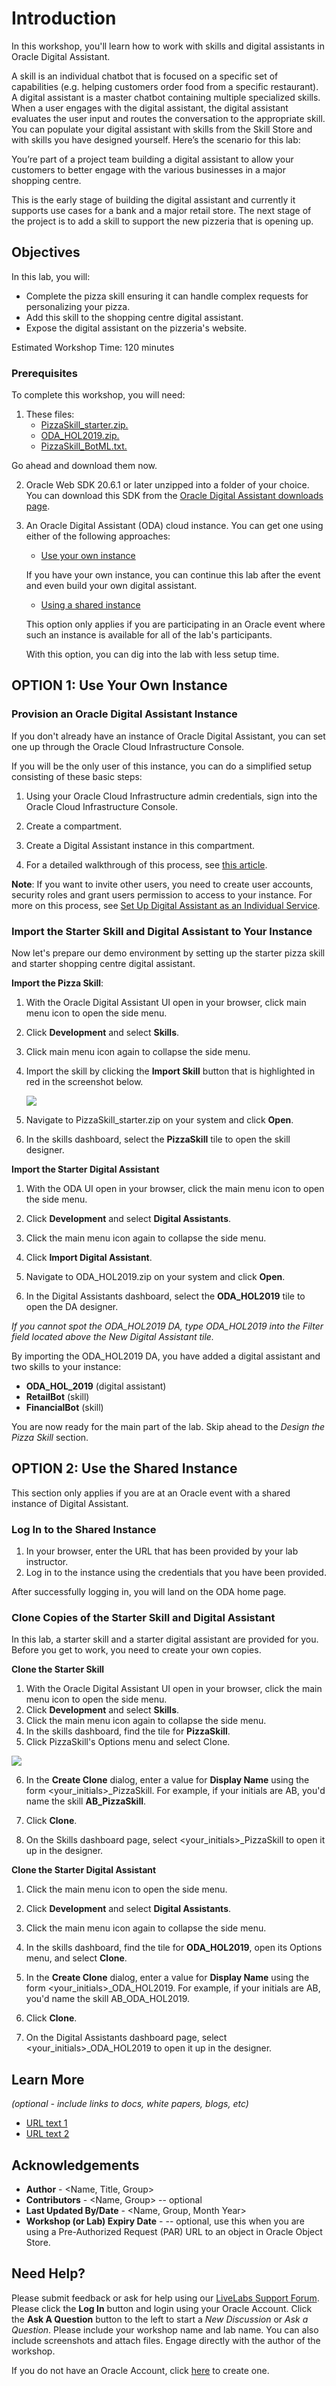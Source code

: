 # Introduction

In this workshop, you'll learn how to work with skills and digital assistants in Oracle Digital Assistant.

A skill is an individual chatbot that is focused on a specific set of capabilities (e.g. helping customers order food from a specific restaurant).
A digital assistant is a master chatbot containing multiple specialized skills. When a user engages with the digital assistant, the digital assistant evaluates the user input and routes the conversation to the appropriate skill. You can populate your digital assistant with skills from the Skill Store and with skills you have designed yourself.
Here’s the scenario for this lab:

You’re part of a project team building a digital assistant to allow your customers to better engage with the various businesses in a major shopping centre.

This is the early stage of building the digital assistant and currently it supports use cases for a bank and a major retail store. The next stage of the project is to add a skill to support the new pizzeria that is opening up.


## Objectives

In this lab, you will:
* Complete the pizza skill ensuring it can handle complex requests for personalizing your pizza.
* Add this skill to the shopping centre digital assistant.
* Expose the digital assistant on the pizzeria's website.

Estimated Workshop Time: 120 minutes

### Prerequisites

To complete this workshop, you will need:

1. These files:
    - [PizzaSkill_starter.zip.](https://docs.oracle.com/en/cloud/paas/digital-assistant/tutorial-digital-assistant/files/PizzaSkill_starter.zip)
    - [ODA_HOL2019.zip.](https://docs.oracle.com/en/cloud/paas/digital-assistant/tutorial-digital-assistant/files/ODA_HOL2019.zip)
    - [PizzaSkill_BotML.txt.](https://docs.oracle.com/en/cloud/paas/digital-assistant/tutorial-digital-assistant/files/PizzaSkill_BotML.txt)

  Go ahead and download them now.

2. Oracle Web SDK 20.6.1 or later unzipped into a folder of your choice.
  You can download this SDK from the [Oracle Digital Assistant downloads page](http://bit.ly/amcedownloads).

3. An Oracle Digital Assistant (ODA) cloud instance. You can get one using either of the following approaches:
    - [Use your own instance](https://docs.oracle.com/en/cloud/paas/digital-assistant/tutorial-digital-assistant/#trial)

    If you have your own instance, you can continue this lab after the event and even build your own digital assistant.

    - [Using a shared instance](https://docs.oracle.com/en/cloud/paas/digital-assistant/tutorial-digital-assistant/#shared-instance) 

    This option only applies if you are participating in an Oracle event where such an instance is available for all of the lab's participants.

    With this option, you can dig into the lab with less setup time.

## **OPTION 1**: Use Your Own Instance

### Provision an Oracle Digital Assistant Instance

If you don't already have an instance of Oracle Digital Assistant, you can set one up through the Oracle Cloud Infrastructure Console.

If you will be the only user of this instance, you can do a simplified setup consisting of these basic steps:

1. Using your Oracle Cloud Infrastructure admin credentials, sign into the Oracle Cloud Infrastructure Console.

2. Create a compartment.

3. Create a Digital Assistant instance in this compartment.

4. For a detailed walkthrough of this process, see [this article](https://blogs.oracle.com/mobile/techexchange%3A-getting-started-with-oracle-digital-assistant-on-oracle-cloud-infrastructure-oci).

**Note**: If you want to invite other users, you need to create user accounts, security roles and grant users permission to access to your instance. For more on this process, see [Set Up Digital Assistant as an Individual Service](https://www.oracle.com/pls/topic/lookup?ctx=en/cloud/paas/digital-assistant&id=GUID-7E4F1CE5-FB40-45DF-B0F0-949289F5E184).

### Import the Starter Skill and Digital Assistant to Your Instance

Now let's prepare our demo environment by setting up the starter pizza skill and starter shopping centre digital assistant.

**Import the Pizza Skill**:

1. With the Oracle Digital Assistant UI open in your browser, click main menu icon to open the side menu.
2. Click **Development** and select **Skills**.
3. Click main menu icon again to collapse the side menu.
4. Import the skill by clicking the **Import Skill** button that is highlighted in red in the screenshot below.

    ![](../images/import-skill.png " ")

5. Navigate to PizzaSkill_starter.zip on your system and click **Open**.
6. In the skills dashboard, select the **PizzaSkill** tile to open the skill designer.

**Import the Starter Digital Assistant**

1. With the ODA UI open in your browser, click the main menu icon to open the side menu.

2. Click **Development** and select **Digital Assistants**.

3. Click the main menu icon again to collapse the side menu.

4. Click **Import Digital Assistant**.

5. Navigate to ODA_HOL2019.zip on your system and click **Open**.

6. In the Digital Assistants dashboard, select the **ODA_HOL2019** tile to open the DA designer.

  *If you cannot spot the ODA\_HOL2019 DA, type ODA\_HOL2019 into the Filter field located above the New Digital Assistant tile.*

  By importing the ODA\_HOL2019 DA, you have added a digital assistant and two skills to your instance:

  - **ODA\_HOL\_2019** (digital assistant)
  - **RetailBot** (skill)
  - **FinancialBot** (skill)

You are now ready for the main part of the lab. Skip ahead to the *Design the Pizza Skill* section.


## **OPTION 2**: Use the Shared Instance

This section only applies if you are at an Oracle event with a shared instance of Digital Assistant.

### Log In to the Shared Instance

1. In your browser, enter the URL that has been provided by your lab instructor.
2. Log in to the instance using the credentials that you have been provided.

After successfully logging in, you will land on the ODA home page.

### Clone Copies of the Starter Skill and Digital Assistant

In this lab, a starter skill and a starter digital assistant are provided for you. Before you get to work, you need to create your own copies.

**Clone the Starter Skill**

1. With the Oracle Digital Assistant UI open in your browser, click the main menu icon to open the side menu.
2. Click **Development** and select **Skills**.
3. Click the main menu icon again to collapse the side menu.
4. In the skills dashboard, find the tile for **PizzaSkill**.
5. Click PizzaSkill's Options menu and select Clone.

  ![](../images/clone-skill.png " ")

6. In the **Create Clone** dialog, enter a value for **Display Name** using the form <your_initials>\_PizzaSkill.
  For example, if your initials are AB, you'd name the skill **AB\_PizzaSkill**.

7. Click **Clone**.

8. On the Skills dashboard page, select <your_initials>\_PizzaSkill to open it up in the designer.

**Clone the Starter Digital Assistant**

1. Click the main menu icon to open the side menu.
2. Click **Development** and select **Digital Assistants**.
3. Click the main menu icon again to collapse the side menu.
4. In the skills dashboard, find the tile for **ODA\_HOL2019**, open its Options menu, and select **Clone**.
5. In the **Create Clone** dialog, enter a value for **Display Name** using the form <your_initials>\_ODA\_HOL2019.
  For example, if your initials are AB, you'd name the skill AB\_ODA\_HOL2019.

6. Click **Clone**.
7. On the Digital Assistants dashboard page, select <your_initials>_ODA_HOL2019 to open it up in the designer.

## Learn More

*(optional - include links to docs, white papers, blogs, etc)*

* [URL text 1](http://docs.oracle.com)
* [URL text 2](http://docs.oracle.com)

## Acknowledgements
* **Author** - <Name, Title, Group>
* **Contributors** -  <Name, Group> -- optional
* **Last Updated By/Date** - <Name, Group, Month Year>
* **Workshop (or Lab) Expiry Date** - <Month Year> -- optional, use this when you are using a Pre-Authorized Request (PAR) URL to an object in Oracle Object Store.

## Need Help?
Please submit feedback or ask for help using our [LiveLabs Support Forum](https://community.oracle.com/tech/developers/categories/livelabsdiscussions). Please click the **Log In** button and login using your Oracle Account. Click the **Ask A Question** button to the left to start a *New Discussion* or *Ask a Question*.  Please include your workshop name and lab name.  You can also include screenshots and attach files.  Engage directly with the author of the workshop.

If you do not have an Oracle Account, click [here](https://profile.oracle.com/myprofile/account/create-account.jspx) to create one.
